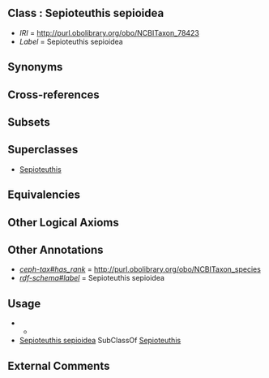 
## Class : Sepioteuthis sepioidea

 * *IRI* = http://purl.obolibrary.org/obo/NCBITaxon_78423
 * *Label* = Sepioteuthis sepioidea

## Synonyms


## Cross-references


## Subsets


## Superclasses

 * [Sepioteuthis](../../NCBITaxon/69/NCBITaxon_34569.md)

## Equivalencies


## Other Logical Axioms


## Other Annotations

 * *[ceph-tax#has_rank](../../ceph-tax#has/nk/ceph-tax#has_rank.md)* = http://purl.obolibrary.org/obo/NCBITaxon_species
 * *[rdf-schema#label](../../el/rdf-schema#label.md)* = Sepioteuthis sepioidea

## Usage

 * -
 * [Sepioteuthis sepioidea](../../NCBITaxon/23/NCBITaxon_78423.md) SubClassOf [Sepioteuthis](../../NCBITaxon/69/NCBITaxon_34569.md)

## External Comments

